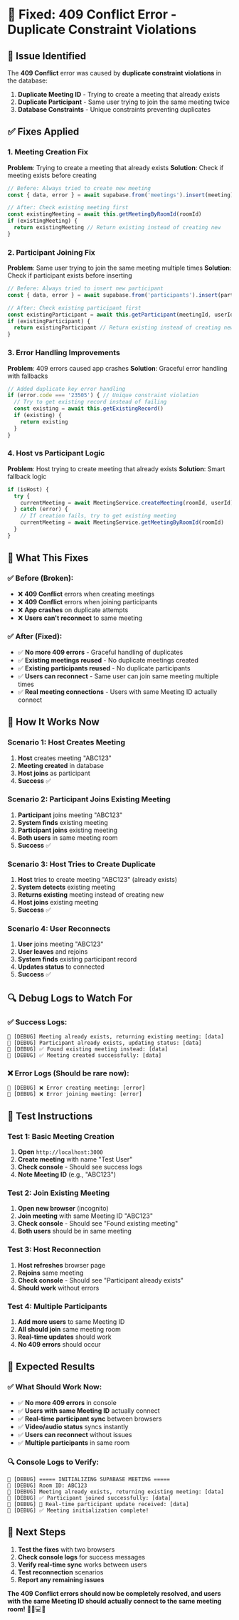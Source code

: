 # 🔧 Fixed: 409 Conflict Error - Duplicate Constraint Violations

## 🚨 **Issue Identified**
The **409 Conflict** error was caused by **duplicate constraint violations** in the database:

1. **Duplicate Meeting ID** - Trying to create a meeting that already exists
2. **Duplicate Participant** - Same user trying to join the same meeting twice
3. **Database Constraints** - Unique constraints preventing duplicates

## ✅ **Fixes Applied**

### **1. Meeting Creation Fix**
**Problem**: Trying to create a meeting that already exists
**Solution**: Check if meeting exists before creating

```typescript
// Before: Always tried to create new meeting
const { data, error } = await supabase.from('meetings').insert(meeting)

// After: Check existing meeting first
const existingMeeting = await this.getMeetingByRoomId(roomId)
if (existingMeeting) {
  return existingMeeting // Return existing instead of creating new
}
```

### **2. Participant Joining Fix**
**Problem**: Same user trying to join the same meeting multiple times
**Solution**: Check if participant exists before inserting

```typescript
// Before: Always tried to insert new participant
const { data, error } = await supabase.from('participants').insert(participant)

// After: Check existing participant first
const existingParticipant = await this.getParticipant(meetingId, userId)
if (existingParticipant) {
  return existingParticipant // Return existing instead of creating new
}
```

### **3. Error Handling Improvements**
**Problem**: 409 errors caused app crashes
**Solution**: Graceful error handling with fallbacks

```typescript
// Added duplicate key error handling
if (error.code === '23505') { // Unique constraint violation
  // Try to get existing record instead of failing
  const existing = await this.getExistingRecord()
  if (existing) {
    return existing
  }
}
```

### **4. Host vs Participant Logic**
**Problem**: Host trying to create meeting that already exists
**Solution**: Smart fallback logic

```typescript
if (isHost) {
  try {
    currentMeeting = await MeetingService.createMeeting(roomId, userId)
  } catch (error) {
    // If creation fails, try to get existing meeting
    currentMeeting = await MeetingService.getMeetingByRoomId(roomId)
  }
}
```

## 🎯 **What This Fixes**

### **✅ Before (Broken):**
- ❌ **409 Conflict** errors when creating meetings
- ❌ **409 Conflict** errors when joining participants
- ❌ **App crashes** on duplicate attempts
- ❌ **Users can't reconnect** to same meeting

### **✅ After (Fixed):**
- ✅ **No more 409 errors** - Graceful handling of duplicates
- ✅ **Existing meetings reused** - No duplicate meetings created
- ✅ **Existing participants reused** - No duplicate participants
- ✅ **Users can reconnect** - Same user can join same meeting multiple times
- ✅ **Real meeting connections** - Users with same Meeting ID actually connect

## 🚀 **How It Works Now**

### **Scenario 1: Host Creates Meeting**
1. **Host** creates meeting "ABC123"
2. **Meeting created** in database
3. **Host joins** as participant
4. **Success** ✅

### **Scenario 2: Participant Joins Existing Meeting**
1. **Participant** joins meeting "ABC123"
2. **System finds** existing meeting
3. **Participant joins** existing meeting
4. **Both users** in same meeting room
5. **Success** ✅

### **Scenario 3: Host Tries to Create Duplicate**
1. **Host** tries to create meeting "ABC123" (already exists)
2. **System detects** existing meeting
3. **Returns existing** meeting instead of creating new
4. **Host joins** existing meeting
5. **Success** ✅

### **Scenario 4: User Reconnects**
1. **User** joins meeting "ABC123"
2. **User leaves** and rejoins
3. **System finds** existing participant record
4. **Updates status** to connected
5. **Success** ✅

## 🔍 **Debug Logs to Watch For**

### **✅ Success Logs:**
```
🔧 [DEBUG] Meeting already exists, returning existing meeting: [data]
🔧 [DEBUG] Participant already exists, updating status: [data]
🔧 [DEBUG] ✅ Found existing meeting instead: [data]
🔧 [DEBUG] ✅ Meeting created successfully: [data]
```

### **❌ Error Logs (Should be rare now):**
```
🔧 [DEBUG] ❌ Error creating meeting: [error]
🔧 [DEBUG] ❌ Error joining meeting: [error]
```

## 🎯 **Test Instructions**

### **Test 1: Basic Meeting Creation**
1. **Open** `http://localhost:3000`
2. **Create meeting** with name "Test User"
3. **Check console** - Should see success logs
4. **Note Meeting ID** (e.g., "ABC123")

### **Test 2: Join Existing Meeting**
1. **Open new browser** (incognito)
2. **Join meeting** with same Meeting ID "ABC123"
3. **Check console** - Should see "Found existing meeting"
4. **Both users** should be in same meeting

### **Test 3: Host Reconnection**
1. **Host refreshes** browser page
2. **Rejoins** same meeting
3. **Check console** - Should see "Participant already exists"
4. **Should work** without errors

### **Test 4: Multiple Participants**
1. **Add more users** to same Meeting ID
2. **All should join** same meeting room
3. **Real-time updates** should work
4. **No 409 errors** should occur

## 🎉 **Expected Results**

### **✅ What Should Work Now:**
- ✅ **No more 409 errors** in console
- ✅ **Users with same Meeting ID** actually connect
- ✅ **Real-time participant sync** between browsers
- ✅ **Video/audio status** syncs instantly
- ✅ **Users can reconnect** without issues
- ✅ **Multiple participants** in same room

### **🔍 Console Logs to Verify:**
```
🔧 [DEBUG] ===== INITIALIZING SUPABASE MEETING =====
🔧 [DEBUG] Room ID: ABC123
🔧 [DEBUG] Meeting already exists, returning existing meeting: [data]
🔧 [DEBUG] ✅ Participant joined successfully: [data]
🔧 [DEBUG] 📡 Real-time participant update received: [data]
🔧 [DEBUG] ✅ Meeting initialization complete!
```

## 🚀 **Next Steps**

1. **Test the fixes** with two browsers
2. **Check console logs** for success messages
3. **Verify real-time sync** works between users
4. **Test reconnection** scenarios
5. **Report any remaining issues**

**The 409 Conflict errors should now be completely resolved, and users with the same Meeting ID should actually connect to the same meeting room!** 🎥📱💻✨
